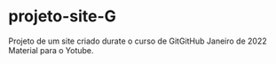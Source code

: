 # projeto-site-G
Projeto de um site criado durate o curso de GitGitHub
Janeiro  de  2022 Material para o Yotube.
